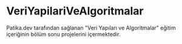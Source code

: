 # VeriYapilariVeAlgoritmalar
Patika.dev tarafından sağlanan "Veri Yapıları ve Algoritmalar" eğitim içeriğinin bölüm sonu projelerini içermektedir.
